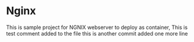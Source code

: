 # Nginx

This is sample project for NGNIX webserver to deploy as container,
This is test comment added to the file
this is another commit
added one more line
